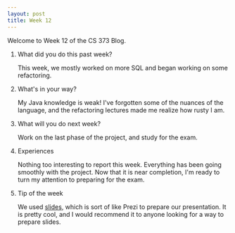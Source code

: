```yaml
---
layout: post
title: Week 12
---
```


Welcome to Week 12 of the CS 373 Blog.

1. What did you do this past week?

	This week, we mostly worked on more SQL and began working on some refactoring.


2. What's in your way?

	My Java knowledge is weak! I've forgotten some of the nuances of the language, and the refactoring lectures made me realize how rusty I am.

3. What will you do next week?

	Work on the last phase of the project, and study for the exam.

4. Experiences

	Nothing too interesting to report this week. Everything has been going smoothly with the project. Now that it is near completion, I'm ready to turn my attention to preparing for the exam.

5. Tip of the week

	We used [slides](https://slides.com), which is sort of like Prezi to prepare our presentation. It is pretty cool, and I would recommend it to anyone looking for a way to prepare slides.
